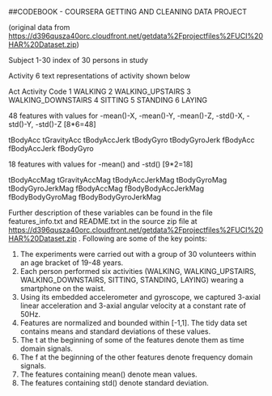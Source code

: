 ##CODEBOOK - COURSERA GETTING AND CLEANING DATA PROJECT

(original data from https://d396qusza40orc.cloudfront.net/getdata%2Fprojectfiles%2FUCI%20HAR%20Dataset.zip)

  Subject      1-30       index of 30 persons in study

  Activity                6 text representations of activity shown below

  Act      Activity Code
                  1       WALKING
                  2       WALKING_UPSTAIRS
                  3       WALKING_DOWNSTAIRS
                  4       SITTING
                  5       STANDING
                  6       LAYING

48 features with values for -mean()-X, -mean()-Y, -mean()-Z, -std()-X, -std()-Y, -std()-Z [8*6=48]

  tBodyAcc
  tGravityAcc
  tBodyAccJerk
  tBodyGyro
  tBodyGyroJerk
  fBodyAcc
  fBodyAccJerk
  fBodyGyro

18 features with values for -mean() and -std() [9*2=18]

  tBodyAccMag
  tGravityAccMag
  tBodyAccJerkMag
  tBodyGyroMag
  tBodyGyroJerkMag
  fBodyAccMag
  fBodyBodyAccJerkMag
  fBodyBodyGyroMag
  fBodyBodyGyroJerkMag

Further description of these variables can be found in the file features_info.txt and README.txt in the source zip file at https://d396qusza40orc.cloudfront.net/getdata%2Fprojectfiles%2FUCI%20HAR%20Dataset.zip .  Following are some of the key points:

1. The experiments were carried out with a group of 30 volunteers within an age bracket of 19-48 years.
2. Each person performed six activities (WALKING, WALKING_UPSTAIRS, WALKING_DOWNSTAIRS, SITTING, STANDING, LAYING) wearing a smartphone on the waist.
3. Using its embedded accelerometer and gyroscope, we captured 3-axial linear acceleration and 3-axial angular velocity at a constant rate of 50Hz.
4. Features are normalized and bounded within [-1,1]. The tidy data set contains means and standard deviations of these values.
5. The t at the beginning of some of the features denote them as time domain signals.
6. The f at the beginning of the other features denote frequency domain signals.
7. The features containing mean() denote mean values.
8. The features containing std() denote standard deviation.
